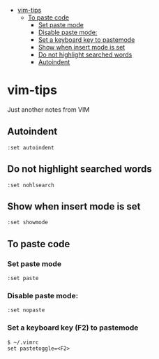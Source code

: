 - [vim-tips](#vim-tips)
  * [To paste code](#to-paste-code)
    + [Set paste mode](#set-paste-mode)
    + [Disable paste mode:](#disable-paste-mode-)
    + [Set a keyboard key to pastemode](#set-a-keyboard-key-to-pastemode)
    + [Show when insert mode is set](#Show-when-insert-mode-is-set)
    + [Do not highlight searched words](#Do-not-highlight-searched-words)
    + [Autoindent](#Autoindent)

# vim-tips
Just another notes from VIM

## Autoindent
```
:set autoindent
```

## Do not highlight searched words
```
:set nohlsearch
```

## Show when insert mode is set
```
:set showmode
```
## To paste code
### Set paste mode
```
:set paste
```

### Disable paste mode:
```
:set nopaste
```

### Set a keyboard key (F2) to pastemode
```
$ ~/.vimrc
set pastetoggle=<F2>
```
